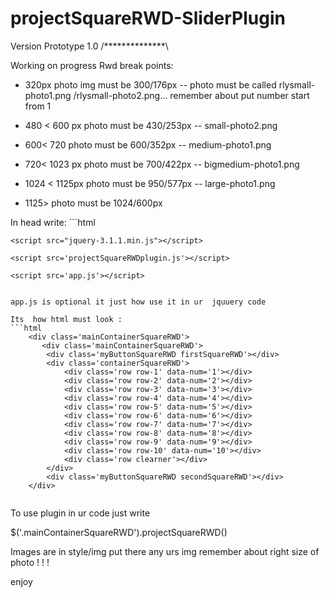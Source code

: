# projectSquareRWD-SliderPlugin

Version Prototype 1.0 /**************\
  
  Working on progress
  Rwd break points:
   - 320px  photo img must be 300/176px  --  photo must be called rlysmall-photo1.png /rlysmall-photo2.png... remember about put number  start from 1
   - 480 < 600 px photo must be 430/253px --  small-photo2.png
   - 600< 720 photo must be 600/352px -- medium-photo1.png
   - 720< 1023 px photo must be 700/422px -- bigmedium-photo1.png
   - 1024 < 1125px photo must be 950/577px -- large-photo1.png
   
   - 1125>  photo must be 1024/600px
   
   
  In head write:
    ```html
    <link rel='stylesheet' type='text/css' href='style/projectSquareRWDplugin.css'>
    
    <script src="jquery-3.1.1.min.js"></script>
    
    <script src='projectSquareRWDplugin.js'></script>
    
    <script src='app.js'></script>
```

app.js is optional it just how use it in ur  jquuery code

Its  how html must look : 
```html
    <div class='mainContainerSquareRWD'>
       <div class='mainContainerSquareRWD'>
        <div class='myButtonSquareRWD firstSquareRWD'></div>
        <div class='containerSquareRWD'>
            <div class='row row-1' data-num='1'></div>
            <div class='row row-2' data-num='2'></div>
            <div class='row row-3' data-num='3'></div>
            <div class='row row-4' data-num='4'></div>
            <div class='row row-5' data-num='5'></div>
            <div class='row row-6' data-num='6'></div>
            <div class='row row-7' data-num='7'></div>
            <div class='row row-8' data-num='8'></div>
            <div class='row row-9' data-num='9'></div>
            <div class='row row-10' data-num='10'></div>
            <div class='row clearner'></div>
        </div>
        <div class='myButtonSquareRWD secondSquareRWD'></div>
    </div>    
   
```
To use  plugin in ur  code just  write

$('.mainContainerSquareRWD').projectSquareRWD()

Images are in style/img   put there any urs img remember  about  right size of photo ! ! !

enjoy 
